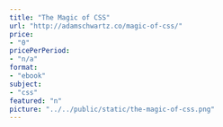 ```yaml
---
title: "The Magic of CSS"
url: "http://adamschwartz.co/magic-of-css/"
price: 
- "0"
pricePerPeriod: 
- "n/a"
format: 
- "ebook"
subject: 
- "css"
featured: "n"
picture: "../../public/static/the-magic-of-css.png"
---
```

